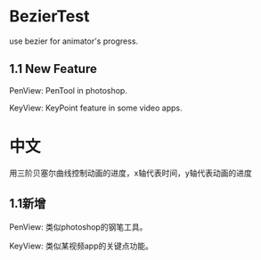 # BezierTest
use bezier for animator's progress.
## 1.1 New Feature
PenView: PenTool in photoshop.

KeyView: KeyPoint feature in some video apps.


# 中文
用三阶贝塞尔曲线控制动画的进度，x轴代表时间，y轴代表动画的进度
## 1.1新增
PenView: 类似photoshop的钢笔工具。

KeyView: 类似某视频app的关键点功能。

